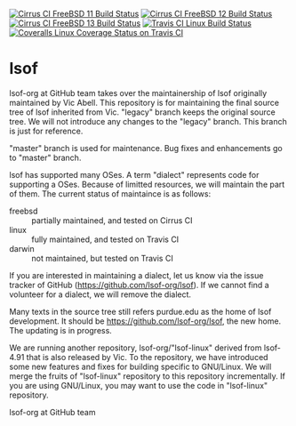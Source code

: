 <!-- Use "lsof-legacy" in cirrus and coveralls because of historical reason  -->
[![Cirrus CI FreeBSD 11 Build Status](https://api.cirrus-ci.com/github/lsof-org/lsof-legacy.svg?task=freebsd11&branch=master)](https://cirrus-ci.com/github/lsof-org/lsof-legacy)
[![Cirrus CI FreeBSD 12 Build Status](https://api.cirrus-ci.com/github/lsof-org/lsof-legacy.svg?task=freebsd12&branch=master)](https://cirrus-ci.com/github/lsof-org/lsof-legacy)
[![Cirrus CI FreeBSD 13 Build Status](https://api.cirrus-ci.com/github/lsof-org/lsof-legacy.svg?task=freebsd13&branch=master)](https://cirrus-ci.com/github/lsof-org/lsof-legacy)
[![Travis CI Linux Build Status](https://travis-ci.org/lsof-org/lsof.svg?branch=master)](https://travis-ci.org/lsof-org/lsof)
[![Coveralls Linux Coverage Status on Travis CI](https://coveralls.io/repos/github/lsof-org/lsof/badge.svg?branch=master)](https://coveralls.io/github/lsof-org/lsof?branch=master)

# lsof
lsof-org at GitHub team takes over the maintainership of lsof
originally maintained by Vic Abell. This repository is for maintaining
the final source tree of lsof inherited from Vic. "legacy" branch
keeps the original source tree. We will not introduce any changes to
the "legacy" branch. This branch is just for reference.

"master" branch is used for maintenance. Bug fixes and enhancements go
to "master" branch.

lsof has supported many OSes. A term "dialect" represents code for
supporting a OSes. Because of limitted resources, we will maintain the
part of them. The current status of maintaince is as follows:

<dl>
<dt>freebsd</dt>
<dd>partially maintained, and tested on Cirrus CI</dd>
<dt>linux</dt>
<dd>fully maintained, and tested on Travis CI</dd>
<dt>darwin</dt>
<dd>not maintained, but tested on Travis CI</dd>
</dl>

If you are interested in maintaining a dialect, let us know via the
issue tracker of GitHub (https://github.com/lsof-org/lsof).  If
we cannot find a volunteer for a dialect, we will remove the dialect.

Many texts in the source tree still refers purdue.edu as the home of
lsof development. It should be https://github.com/lsof-org/lsof, the
new home. The updating is in progress.

We are running another repository, lsof-org/"lsof-linux" derived from
lsof-4.91 that is also released by Vic. To the repository, we have
introduced some new features and fixes for building specific to
GNU/Linux. We will merge the fruits of "lsof-linux" repository to this
repository incrementally. If you are using GNU/Linux, you may want to
use the code in "lsof-linux" repository.

lsof-org at GitHub team
